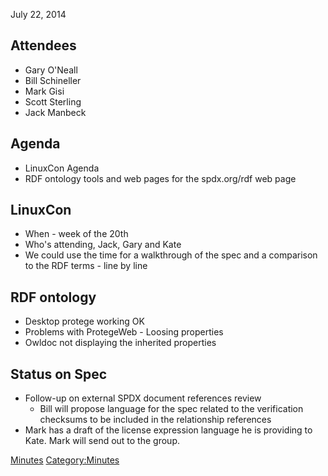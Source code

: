 July 22, 2014

## Attendees

  - Gary O'Neall
  - Bill Schineller
  - Mark Gisi
  - Scott Sterling
  - Jack Manbeck

## Agenda

  - LinuxCon Agenda
  - RDF ontology tools and web pages for the spdx.org/rdf web page

## LinuxCon

  - When - week of the 20th
  - Who's attending, Jack, Gary and Kate
  - We could use the time for a walkthrough of the spec and a comparison
    to the RDF terms - line by line

## RDF ontology

  - Desktop protege working OK
  - Problems with ProtegeWeb - Loosing properties
  - Owldoc not displaying the inherited properties

## Status on Spec

  - Follow-up on external SPDX document references review
      - Bill will propose language for the spec related to the
        verification checksums to be included in the relationship
        references
  - Mark has a draft of the license expression language he is providing
    to Kate. Mark will send out to the group.

[Minutes](Category:Technical "wikilink")
[Category:Minutes](Category:Minutes "wikilink")
